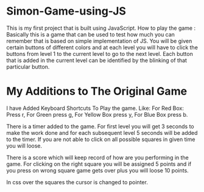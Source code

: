 # Simon-Game-using-JS
This is my first project that is built using JavaScript.
How to play the game :
Basically this is a game that can be used to test how much you can remember that is based on simple implementation of JS.
You will be given certain buttons of different colors and at each level you will have to click the buttons from level 1 to the current level to go to the next level.
Each button that is added in the current level can be identified by the blinking of that particular button.

# My Additions to The Original Game

I have Added Keyboard Shortcuts To Play the game. 
Like: For Red Box: Press r, For Green press g, For Yellow Box press y, For Blue Box press b.

There is a timer added to the game. For first level you will get 3 seconds to make the work done and for each
subsequent level 5 seconds will be added to the timer. If you are not able to click on all possible squares in
given time you will loose.

There is a score which will keep record of how are you performing in the game.
For clicking on the right square you will be assigned 5 points and if you press on wrong square game gets over plus you will loose 10 points.

In css over the squares the cursor is changed to pointer.
